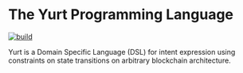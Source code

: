 # The Yurt Programming Language

[![build](https://github.com/essential-contributions/DSL/actions/workflows/pull-request.yml/badge.svg)](https://github.com/essential-contributions/DSL/actions/workflows/pull-request.yml)

Yurt is a Domain Specific Language (DSL) for intent expression using constraints on state transitions on arbitrary blockchain architecture.
